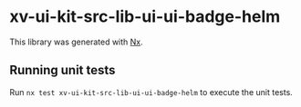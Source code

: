 # xv-ui-kit-src-lib-ui-ui-badge-helm

This library was generated with [Nx](https://nx.dev).


## Running unit tests

Run `nx test xv-ui-kit-src-lib-ui-ui-badge-helm` to execute the unit tests.

